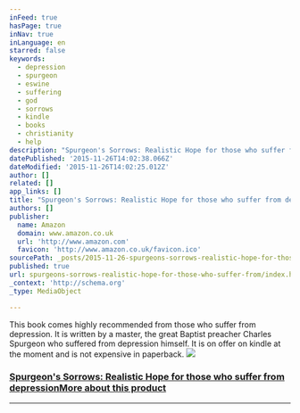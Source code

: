 ```yaml
---
inFeed: true
hasPage: true
inNav: true
inLanguage: en
starred: false
keywords:
  - depression
  - spurgeon
  - eswine
  - suffering
  - god
  - sorrows
  - kindle
  - books
  - christianity
  - help
description: "Spurgeon's Sorrows: Realistic Hope for those who suffer from depression eBook: Zack Eswine: Amazon.co.uk: Kindle Store"
datePublished: '2015-11-26T14:02:38.066Z'
dateModified: '2015-11-26T14:02:25.012Z'
author: []
related: []
app_links: []
title: "Spurgeon's Sorrows: Realistic Hope for those who suffer from depression"
authors: []
publisher:
  name: Amazon
  domain: www.amazon.co.uk
  url: 'http://www.amazon.com'
  favicon: 'http://www.amazon.co.uk/favicon.ico'
sourcePath: _posts/2015-11-26-spurgeons-sorrows-realistic-hope-for-those-who-suffer-from.md
published: true
url: spurgeons-sorrows-realistic-hope-for-those-who-suffer-from/index.html
_context: 'http://schema.org'
_type: MediaObject

---
```

This book comes highly recommended from those who suffer from depression. It is written by a master, the great Baptist preacher Charles Spurgeon who suffered from depression himself. It is on offer on kindle at the moment and is not expensive in paperback.  [![](http://ecx.images-amazon.com/images/I/41K11ZzwmfL._SL160_.jpg)][0]

### [Spurgeon's Sorrows: Realistic Hope for those who suffer from depression][0][More about this product][1]

---

[][0]



[0]: http://www.amazon.co.uk/Spurgeons-Sorrows-Realistic-suffer-depression-ebook/dp/B00PHQRGYU
[1]: http://www.amazon.co.uk/Spurgeons-Sorrows-Realistic-suffer-depression-ebook/dp/B00PHQRGYU#moreAboutThisProduct